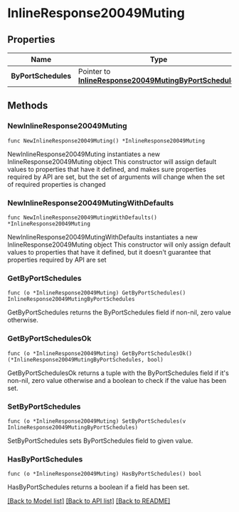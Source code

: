 # InlineResponse20049Muting

## Properties

Name | Type | Description | Notes
------------ | ------------- | ------------- | -------------
**ByPortSchedules** | Pointer to [**InlineResponse20049MutingByPortSchedules**](InlineResponse20049MutingByPortSchedules.md) |  | [optional] 

## Methods

### NewInlineResponse20049Muting

`func NewInlineResponse20049Muting() *InlineResponse20049Muting`

NewInlineResponse20049Muting instantiates a new InlineResponse20049Muting object
This constructor will assign default values to properties that have it defined,
and makes sure properties required by API are set, but the set of arguments
will change when the set of required properties is changed

### NewInlineResponse20049MutingWithDefaults

`func NewInlineResponse20049MutingWithDefaults() *InlineResponse20049Muting`

NewInlineResponse20049MutingWithDefaults instantiates a new InlineResponse20049Muting object
This constructor will only assign default values to properties that have it defined,
but it doesn't guarantee that properties required by API are set

### GetByPortSchedules

`func (o *InlineResponse20049Muting) GetByPortSchedules() InlineResponse20049MutingByPortSchedules`

GetByPortSchedules returns the ByPortSchedules field if non-nil, zero value otherwise.

### GetByPortSchedulesOk

`func (o *InlineResponse20049Muting) GetByPortSchedulesOk() (*InlineResponse20049MutingByPortSchedules, bool)`

GetByPortSchedulesOk returns a tuple with the ByPortSchedules field if it's non-nil, zero value otherwise
and a boolean to check if the value has been set.

### SetByPortSchedules

`func (o *InlineResponse20049Muting) SetByPortSchedules(v InlineResponse20049MutingByPortSchedules)`

SetByPortSchedules sets ByPortSchedules field to given value.

### HasByPortSchedules

`func (o *InlineResponse20049Muting) HasByPortSchedules() bool`

HasByPortSchedules returns a boolean if a field has been set.


[[Back to Model list]](../README.md#documentation-for-models) [[Back to API list]](../README.md#documentation-for-api-endpoints) [[Back to README]](../README.md)


